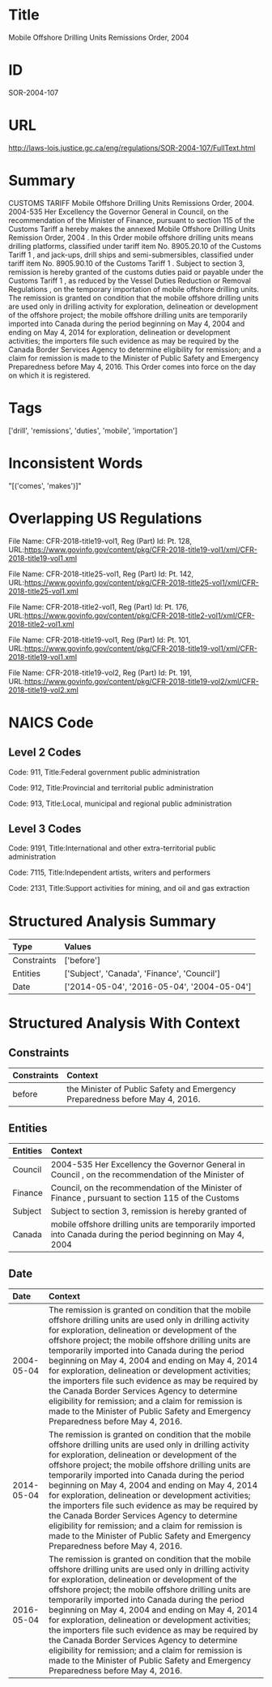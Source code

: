 # Title
Mobile Offshore Drilling Units Remissions Order, 2004


# ID
SOR-2004-107

# URL
http://laws-lois.justice.gc.ca/eng/regulations/SOR-2004-107/FullText.html


# Summary
CUSTOMS TARIFF Mobile Offshore Drilling Units Remissions Order, 2004.
2004-535  Her Excellency the Governor General in Council, on the recommendation of the Minister of Finance, pursuant to section 115 of the  Customs Tariff a  hereby makes the annexed  Mobile Offshore Drilling Units Remission Order, 2004 .
In this Order mobile offshore drilling units  means drilling platforms, classified under tariff item No. 8905.20.10 of the  Customs Tariff 1  , and jack-ups, drill ships and semi-submersibles, classified under tariff item No. 8905.90.10 of the  Customs Tariff 1 .
Subject to section 3, remission is hereby granted of the customs duties paid or payable under the  Customs Tariff 1 , as reduced by the  Vessel Duties Reduction or Removal Regulations , on the temporary importation of mobile offshore drilling units.
The remission is granted on condition that the mobile offshore drilling units are used only in drilling activity for exploration, delineation or development of the offshore project; the mobile offshore drilling units are temporarily imported into Canada during the period beginning on May 4, 2004 and ending on May 4, 2014 for exploration, delineation or development activities; the importers file such evidence as may be required by the Canada Border Services Agency to determine eligibility for remission; and a claim for remission is made to the Minister of Public Safety and Emergency Preparedness before May 4, 2016.
This Order comes into force on the day on which it is registered.


# Tags
['drill', 'remissions', 'duties', 'mobile', 'importation']


# Inconsistent Words
"[('comes', 'makes')]"


# Overlapping US Regulations
File Name: CFR-2018-title19-vol1, Reg (Part) Id: Pt. 128, URL:https://www.govinfo.gov/content/pkg/CFR-2018-title19-vol1/xml/CFR-2018-title19-vol1.xml

File Name: CFR-2018-title25-vol1, Reg (Part) Id: Pt. 142, URL:https://www.govinfo.gov/content/pkg/CFR-2018-title25-vol1/xml/CFR-2018-title25-vol1.xml

File Name: CFR-2018-title2-vol1, Reg (Part) Id: Pt. 176, URL:https://www.govinfo.gov/content/pkg/CFR-2018-title2-vol1/xml/CFR-2018-title2-vol1.xml

File Name: CFR-2018-title19-vol1, Reg (Part) Id: Pt. 101, URL:https://www.govinfo.gov/content/pkg/CFR-2018-title19-vol1/xml/CFR-2018-title19-vol1.xml

File Name: CFR-2018-title19-vol2, Reg (Part) Id: Pt. 191, URL:https://www.govinfo.gov/content/pkg/CFR-2018-title19-vol2/xml/CFR-2018-title19-vol2.xml




# NAICS Code
## Level 2 Codes
Code: 911, Title:Federal government public administration

Code: 912, Title:Provincial and territorial public administration

Code: 913, Title:Local, municipal and regional public administration




## Level 3 Codes
Code: 9191, Title:International and other extra-territorial public administration

Code: 7115, Title:Independent artists, writers and performers

Code: 2131, Title:Support activities for mining, and oil and gas extraction







# Structured Analysis Summary
| Type        | Values                                      |
|:------------|:--------------------------------------------|
| Constraints | ['before']                                  |
| Entities    | ['Subject', 'Canada', 'Finance', 'Council'] |
| Date        | ['2014-05-04', '2016-05-04', '2004-05-04']  |


# Structured Analysis With Context
 


## Constraints
| Constraints   | Context                                                                       |
|:--------------|:------------------------------------------------------------------------------|
| before        | the Minister of Public Safety and Emergency Preparedness before  May 4, 2016. |


## Entities
| Entities   | Context                                                                                                        |
|:-----------|:---------------------------------------------------------------------------------------------------------------|
| Council    | 2004-535  Her Excellency the Governor General in  Council , on the recommendation of the Minister of           |
| Finance    | Council, on the recommendation of the Minister of Finance , pursuant to section 115 of the Customs             |
| Subject    | Subject to section 3, remission is hereby granted of                                                           |
| Canada     | mobile offshore drilling units are temporarily imported into Canada during the period beginning on May 4, 2004 |


## Date
| Date       | Context                                                                                                                                                                                                                                                                                                                                                                                                                                                                                                                                                                                                                                       |
|:-----------|:----------------------------------------------------------------------------------------------------------------------------------------------------------------------------------------------------------------------------------------------------------------------------------------------------------------------------------------------------------------------------------------------------------------------------------------------------------------------------------------------------------------------------------------------------------------------------------------------------------------------------------------------|
| 2004-05-04 | The remission is granted on condition that the mobile offshore drilling units are used only in drilling activity for exploration, delineation or development of the offshore project; the mobile offshore drilling units are temporarily imported into Canada during the period beginning on May 4, 2004 and ending on May 4, 2014 for exploration, delineation or development activities; the importers file such evidence as may be required by the Canada Border Services Agency to determine eligibility for remission; and a claim for remission is made to the Minister of Public Safety and Emergency Preparedness before May 4, 2016. |
| 2014-05-04 | The remission is granted on condition that the mobile offshore drilling units are used only in drilling activity for exploration, delineation or development of the offshore project; the mobile offshore drilling units are temporarily imported into Canada during the period beginning on May 4, 2004 and ending on May 4, 2014 for exploration, delineation or development activities; the importers file such evidence as may be required by the Canada Border Services Agency to determine eligibility for remission; and a claim for remission is made to the Minister of Public Safety and Emergency Preparedness before May 4, 2016. |
| 2016-05-04 | The remission is granted on condition that the mobile offshore drilling units are used only in drilling activity for exploration, delineation or development of the offshore project; the mobile offshore drilling units are temporarily imported into Canada during the period beginning on May 4, 2004 and ending on May 4, 2014 for exploration, delineation or development activities; the importers file such evidence as may be required by the Canada Border Services Agency to determine eligibility for remission; and a claim for remission is made to the Minister of Public Safety and Emergency Preparedness before May 4, 2016. |


